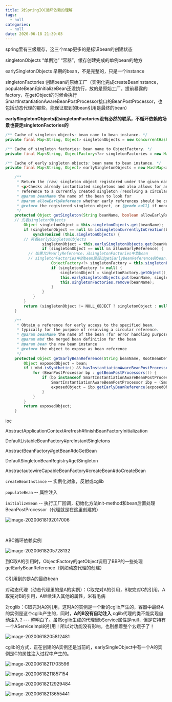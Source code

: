 ```yaml
---
title: 对SpringIOC循环依赖的理解
tags:
  - null
categories:
  - null
date: 2020-06-18 21:39:03
---
```




spring里有三级缓存，这三个map更多的是标识bean的创建状态

singletonObjects “单例池” “容器”，缓存创建完成的单例bean的地方

earlySingletonObjects 早期的bean，不是完整的，只是一个instance

singletonFactories 创建bean的原始工厂（实例化完成createBeanInstance，populateBean和initializeBean还没执行，放的是原始工厂。提前暴露的factory，在getObject的时候会执行SmartInstantiationAwareBeanPostProcessor接口的BeanPostProcessor，也包括动态代理的那些，能保证取到的bean引用是最终的bean）



**earlySingletonObjects和singletonFactories没有必然的联系，不循环依赖的场景也要走singletonFactories的**
    

```java
/** Cache of singleton objects: bean name to bean instance. */
private final Map<String, Object> singletonObjects = new ConcurrentHashMap<>(256);

/** Cache of singleton factories: bean name to ObjectFactory. */
private final Map<String, ObjectFactory<?>> singletonFactories = new HashMap<>(16);

/** Cache of early singleton objects: bean name to bean instance. */
private final Map<String, Object> earlySingletonObjects = new HashMap<>(16);
```
```java
	/**
	 * Return the (raw) singleton object registered under the given name.
	 * <p>Checks already instantiated singletons and also allows for an early
	 * reference to a currently created singleton (resolving a circular reference).
	 * @param beanName the name of the bean to look for
	 * @param allowEarlyReference whether early references should be created or not
	 * @return the registered singleton object, or {@code null} if none found
	 */
	protected Object getSingleton(String beanName, boolean allowEarlyReference) {
    // 先看singletonObjects
		Object singletonObject = this.singletonObjects.get(beanName);
		if (singletonObject == null && isSingletonCurrentlyInCreation(beanName)) {
			synchronized (this.singletonObjects) {
        // 再看earlySingletonObjects
				singletonObject = this.earlySingletonObjects.get(beanName);
				if (singletonObject == null && allowEarlyReference) {
          // 如果允许earlyReference，从singletonFactories中取bean
          // singletonFactories中的bean是经过getEarlyBeanReference的bean，一大作用是提前创建好代理类，放入的是代理类，作用就是为了处理循环依赖
					ObjectFactory<?> singletonFactory = this.singletonFactories.get(beanName);
					if (singletonFactory != null) {
						singletonObject = singletonFactory.getObject();
						this.earlySingletonObjects.put(beanName, singletonObject);
						this.singletonFactories.remove(beanName);
					}
				}
			}
		}
		return (singletonObject != NULL_OBJECT ? singletonObject : null);
	}

	/**
	 * Obtain a reference for early access to the specified bean,
	 * typically for the purpose of resolving a circular reference.
	 * @param beanName the name of the bean (for error handling purposes)
	 * @param mbd the merged bean definition for the bean
	 * @param bean the raw bean instance
	 * @return the object to expose as bean reference
	 */
	protected Object getEarlyBeanReference(String beanName, RootBeanDefinition mbd, Object bean) {
		Object exposedObject = bean;
		if (!mbd.isSynthetic() && hasInstantiationAwareBeanPostProcessors()) {
			for (BeanPostProcessor bp : getBeanPostProcessors()) {
				if (bp instanceof SmartInstantiationAwareBeanPostProcessor) {
					SmartInstantiationAwareBeanPostProcessor ibp = (SmartInstantiationAwareBeanPostProcessor) bp;
					exposedObject = ibp.getEarlyBeanReference(exposedObject, beanName);
				}
			}
		}
		return exposedObject;
	}
```





ioc

AbstractApplicationContext#refresh#finishBeanFactoryInitialization

DefaultListableBeanFactory#preInstantSingletons

AbstractBeanFactory#getBean#doGetBean

DefaultSingletonBeanRegistry#getSingleton

AbstractautowireCapableBeanFactory#createBean#doCreateBean

`createBeanInstance` -- 实例化对象，反射或cglib

`populateBean` -- 属性注入

`initializeBean` -- 执行工厂回调，初始化方法init-method和bean后置处理BeanPostProcessor（代理就是在这里创建的）

![image-20200618192017006](../../image/image-20200618192017006.png)


​        

ABC循环依赖实例

![image-20200618205728132](../../image/image-20200618205728132.png)

到C取A的引用时，ObjectFactory的getObject调用了BBP的一些处理getEarlyBeanReference（例如动态代理的创建）

C引用到的是A的最终bean

对动态代理（动态代理里的是A的实例）：C取完对A的引用，B取完对C的引用，A取完对B的引用，A继续注入其他的属性，米有毛病

对cglib：C取完对A的引用，这时A的实例是一个新的cglib产生的，容器中最终A的实例是这个cglib产生的，同时，**A的B没有自动注入** cglib代理的类不能实现自动注入？--- 整明白了。虽然cglib生成的代理里bService属性是null，但是它持有一个AServiceImpl的引用！所以对功能没有影响。也别想着整个幺蛾子了！

![image-20200618205812481](../../image/image-20200618205812481.png)

cglib的方式，正在创建的A实例还是当前的，earlySingleObject中有一个A的实例是C的属性注入过程中产生的。

![image-20200618211703596](../../image/image-20200618211703596.png)

![image-20200618211857154](../../image/image-20200618211857154.png)

![image-20200618212929484](../../image/image-20200618212929484.png)

![image-20200618213655441](../../image/image-20200618213655441.png)
